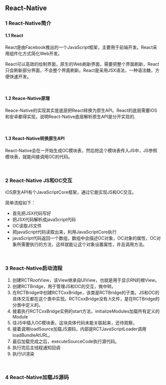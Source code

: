 ## React-Native

### 1 React-Native简介

#### 1.1 React

React是由Facebook推出的一个JavaScript框架，主要用于前端开发。React采用组件化方式简化Web开发。

React可以高效的绘制界面，原生的Web刷新界面，需要把整个界面刷新，React只会刷新部分界面，不会整个界面刷新。React是采用JSX语法，一种语法糖，方便快速开发。

<br />

#### 1.2 Reace-Native原理

Reace-Native的实现其实是底层把React转换为原生API。React的底层需要iOS和安卓都得实现，说明React-Native底层解析原生API是分开实现的.

<br />

#### 1.3 React-Native转换原生API

React-Native会在一开始生成OC模块表，然后把这个模块表传入JS中，JS参照模块表，就能间接调用OC的代码。

<br />

### 2 React-Native JS和OC交互

iOS原生API有个JavaScriptCore框架，通过它能实现JS和OC交互。

简单流程如下：

- 首先把JSX代码写好
- 把JSX代码解析成javaScript代码
- OC读取JS文件
- 把javaScript代码读取出来，利用JavaScriptCore执行
- javaScript代码返回一个数组，数组中会描述OC对象，OC对象的属性，OC对象所需要执行的方法，这样就能让这个对象设置属性，并且调用方法。

<br />

### 3 React-Native启动流程

1. 创建RCTRootView，该View继承自UIView，也就是用于显示RN的根View。
2. 创建RCTBridge，用于管理JS和OC的交互，做中转。
3. 在RCTBridge中创建RCTCxxBridge，该类是RCTBridge的子类。JS和OC的具体交互都在这个类中实现。RCTCxxBridge没有.h文件，是在RCTBridge的分类中定义的。
4. 接着执行RCTCxxBridge实例的start方法，initializeModules加载所有定义的Module
5. 往JS中插入OC模块表，这块具体代码未能关联起来，还待观察。
6. 接着调用loadSource加载JS源码，内部是RCTJavaScriptLoader调用loadBundleAtURL。
7. 最后加载完成之后，executeSourceCode执行源代码。
8. 执行完后主线程通知回调
9. 执行UI渲染

<br />

### 4 React-Native加载JS源码

